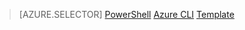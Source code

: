 > [AZURE.SELECTOR]
[PowerShell](../articles/virtual-network/virtual-network-create-udr-arm-ps.md)
[Azure CLI](../articles/virtual-network/virtual-network-create-udr-arm-cli.md)
[Template](../articles/virtual-network/virtual-network-create-udr-arm-template.md)

<!---HONumber=AcomDC_0224_2016-->